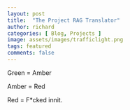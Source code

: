 ```yaml
---
layout: post
title:  "The Project RAG Translator"
author: richard
categories: [ Blog, Projects ]
image: assets/images/trafficlight.png
tags: featured
comments: false
---
```


Green = Amber

Amber = Red

Red = F*cked innit.
